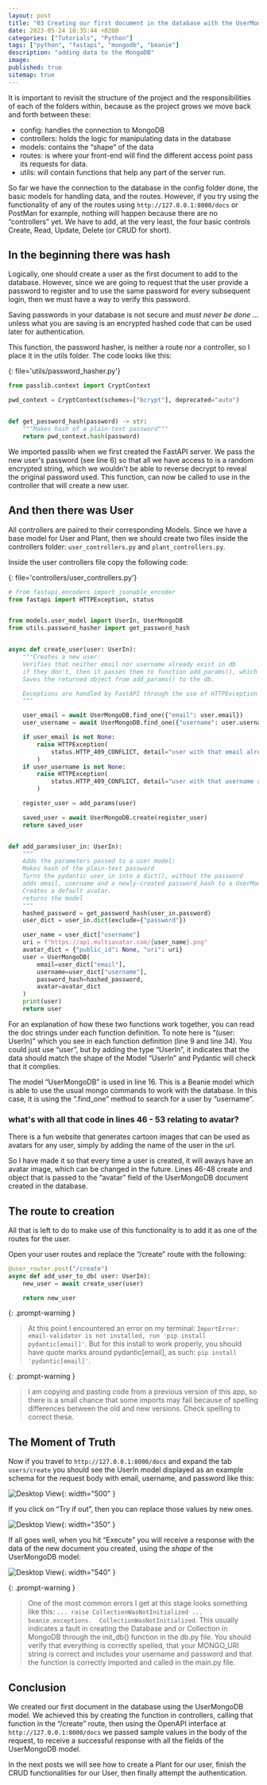 ```yaml
---
layout: post
title: "03 Creating our first document in the database with the UserMongoDB model"
date: 2023-05-24 10:35:44 +0200
categories: ["Tutorials", "Python"]
tags: ["python", "fastapi", "mongodb", "beanie"]
description: "adding data to the MongoDB"
image:
published: true
sitemap: true
---
```


It is important to revisit the structure of the project and the responsibilities of each of the folders within, because as the project grows we move back and forth between these:

- config: handles the connection to MongoDB
- controllers: holds the logic for manipulating data in the database
- models: contains the “shape” of the data
- routes: is where your front-end will find the different access point pass its requests for data.
- utils: will contain functions that help any part of the server run.

So far we have the connection to the database in the config folder done, the basic models for handling data, and the routes. However, if you try using the functionality of any of the routes using `http://127.0.0.1:8000/docs` or PostMan for example, nothing will happen because there are no “controllers” yet. We have to add, at the very least, the four basic controls Create, Read, Update, Delete (or CRUD for short).

## In the beginning there was hash

Logically, one should create a user as the first document to add to the database. However, since we are going to request that the user provide a password to register and to use the same password for every subsequent login, then we must have a way to verify this password.

Saving passwords in your database is not secure and _must never be done_ ... unless what you are saving is an encrypted hashed code that can be used later for authentication.

This function, the password hasher, is neither a route nor a controller, so I place it in the utils folder. The code looks like this:

{: file='utils/password_hasher.py'}

```python
from passlib.context import CryptContext

pwd_context = CryptContext(schemes=["bcrypt"], deprecated="auto")


def get_password_hash(password) -> str:
    """Makes hash of a plain-text password"""
    return pwd_context.hash(password)

```

We imported passlib when we first created the FastAPI server. We pass the new user's password (see line 6) so that all we have access to is a random encrypted string, which we wouldn't be able to reverse decrypt to reveal the original password used. This function, can now be called to use in the controller that will create a new user.

## And then there was User

All controllers are paired to their corresponding Models. Since we have a base model for User and Plant, then we should create two files inside the controllers folder: `user_controllers.py` and `plant_controllers.py`.

Inside the user controllers file copy the following code:

{: file='controllers/user_controllers.py'}

```python
# from fastapi.encoders import jsonable_encoder
from fastapi import HTTPException, status


from models.user_model import UserIn, UserMongoDB
from utils.password_hasher import get_password_hash


async def create_user(user: UserIn):
    """Creates a new user:
    Verifies that neither email nor username already exist in db
    if they don't, then it passes them to function add_params(), which hashes the password and replaces it with a hashed_password equivalent.
    Saves the returned object from add_params() to the db.

    Exceptions are handled by FastAPI through the use of HTTPException module.
    """

    user_email = await UserMongoDB.find_one({"email": user.email})
    user_username = await UserMongoDB.find_one({"username": user.username})

    if user_email is not None:
        raise HTTPException(
            status.HTTP_409_CONFLICT, detail="user with that email already exists"
        )
    if user_username is not None:
        raise HTTPException(
            status.HTTP_409_CONFLICT, detail="user with that username already exists"
        )

    register_user = add_params(user)

    saved_user = await UserMongoDB.create(register_user)
    return saved_user


def add_params(user_in: UserIn):
    """
    Adds the parameters passed to a user model:
    Makes hash of the plain-text password
    Turns the pydantic user_in into a dict(), without the password
    adds email, username and a newly-created password_hash to a UserMongoDB model.
    Creates a default avatar.
    returns the model
    """
    hashed_password = get_password_hash(user_in.password)
    user_dict = user_in.dict(exclude={"password"})

    user_name = user_dict["username"]
    uri = f"https://api.multiavatar.com/{user_name}.png"
    avatar_dict = {"public_id": None, "uri": uri}
    user = UserMongoDB(
        email=user_dict["email"],
        username=user_dict["username"],
        password_hash=hashed_password,
        avatar=avatar_dict
    )
    print(user)
    return user

```

For an explanation of how these two functions work together, you can read the doc strings under each function definition. To note here is “(user: UserIn)” which you see in each function definition (line 9 and line 34). You could just use “user”, but by adding the type “UserIn”, it indicates that the data should match the shape of the Model “UserIn” and Pydantic will check that it complies.

The model “UserMongoDB” is used in line 16. This is a Beanie model which is able to use the usual mongo commands to work with the database. In this case, it is using the “.find_one” method to search for a user by “username”.

### what's with all that code in lines 46 - 53 relating to avatar?

There is a fun website that generates cartoon images that can be used as avatars for any user, simply by adding the name of the user in the url.

So I have made it so that every time a user is created, it will aways have an avatar image, which can be changed in the future. Lines 46-48 create and object that is passed to the “avatar” field of the UserMongoDB document created in the database.

## The route to creation

All that is left to do to make use of this functionality is to add it as one of the routes for the user.

Open your user routes and replace the “/create” route with the following:

```python
@user_router.post("/create")
async def add_user_to_db( user: UserIn):
    new_user = await create_user(user)

    return new_user
```

{: .prompt-warning }

> At this point I encountered an error on my terminal: `ImportError: email-validator is not installed, run 'pip install pydantic[email]'`. But for this install to work properly, you should have quote marks around pydantic[email], as such: `pip install 'pydantic[email]'`.

{: .prompt-warning }

> I am copying and pasting code from a previous version of this app, so there is a small chance that some imports may fail because of spelling differences between the old and new versions. Check spelling to correct these.

## The Moment of Truth

Now if you travel to `http://127.0.0.1:8000/docs` and expand the tab `users/create` you should see the UserIn model displayed as an example schema for the request body with email, username, and password like this:

![Desktop View](/assets/images/2023-05-24/users_create.png){: width="500" }

If you click on “Try if out”, then you can replace those values by new ones.

![Desktop View](/assets/images/2023-05-24/request.png){: width="350" }

If all goes well, when you hit “Execute” you will receive a response with the data of the new document you created, using the _shape_ of the UserMongoDB model:

![Desktop View](/assets/images/2023-05-24/response.png){: width="540" }

{: .prompt-warning }

> One of the most common errors I get at this stage looks something like this:
> `... raise CollectionWasNotInitialized ... beanie.exceptions.  CollectionWasNotInitialized`. This usually indicates a fault in creating the Database and or Collection in MongoDB through the init_db() function in the db.py file. You should verify that everything is correctly spelled, that your MONGO_URI string is correct and includes your username and password and that the function is correctly imported and called in the main.py file.

## Conclusion

We created our first document in the database using the UserMongoDB model. We achieved this by creating the function in controllers, calling that function in the “/create” route, then using the OpenAPI interface at `http://127.0.0.1:8000/docs` we passed sample values in the body of the request, to receive a successful response with all the fields of the UserMongoDB model.

In the next posts we will see how to create a Plant for our user, finish the CRUD functionalities for our User, then finally attempt the authentication.
